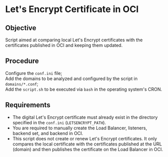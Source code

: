 # Let's Encrypt Certificate in OCI

## Objective

Script aimed at comparing local Let's Encrypt certificates with the certificates published in OCI and keeping them updated.

## Procedure

Configure the ```conf.ini``` file;<br>
Add the domains to be analyzed and configured by the script in ```domains/*.conf```;<br>
Add the ```script.sh``` to be executed via ```bash``` in the operating system's CRON.

## Requirements

- The digital Let's Encrypt certificate must already exist in the directory specified in the ```conf.ini``` (```LETSENCRYPT_PATH```).<br>
- You are required to manually create the Load Balancer, listeners, backend set, and backend in OCI.<br>
- This script does not create or renew Let's Encrypt certificates. It only compares the local certificate with the certificates published at the URL (domain) and then publishes the certificate on the Load Balancer in OCI.
